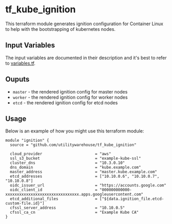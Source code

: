 # tf_kube_ignition

This terraform module generates ignition configuration for Container Linux to help with the bootstrapping of kubernetes nodes.

## Input Variables

The input variables are documented in their description and it's best to refer to [variables.tf](variables.tf).

## Ouputs

- `master` - the rendered ignition config for master nodes
- `worker` - the rendered ignition config for worker nodes
- `etcd` - the rendered ignition config for etcd nodes

## Usage

Below is an example of how you might use this terraform module:

```hcl
module "ignition" {
  source = "github.com/utilitywarehouse/tf_kube_ignition"

  cloud_provider                       = "aws"
  ssl_s3_bucket                        = "example-kube-ssl"
  cluster_dns                          = "10.3.0.10"
  dns_domain                           = "kube.example.com"
  master_address                       = "master.kube.example.com"
  etcd_addresses                       = ["10.10.0.6", "10.10.0.7", "10.10.0.8"]
  oidc_issuer_url                      = "https://accounts.google.com"
  oidc_client_id                       = "000000000000-xxxxxxxxxxxxxxxxxxxxxxxxxxxxxxxx.apps.googleusercontent.com"
  etcd_additional_files                = ["${data.ignition_file.etcd-custom-file.id}"]
  cfssl_server_address                 = "10.10.0.5"
  cfssl_ca_cn                          = "Example Kube CA"
}
```
